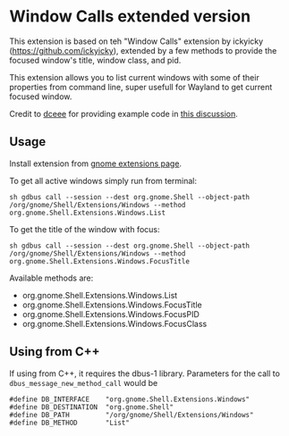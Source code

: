 # Window Calls extended version

This extension is based on teh "Window Calls" extension by ickyicky (https://github.com/ickyicky), extended by a few methods to provide the focused window's title, window class, and pid.

This extension allows you to list current windows with some of their properties from command line, super usefull for Wayland to get current focused window.

Credit to [dceee](https://github.com/dceee) for providing example code in [this discussion](https://gist.github.com/rbreaves/257c3edfa301786e66e964d7ac036269).

## Usage

Install extension from [gnome extensions page](https://extensions.gnome.org/extension/4724/window-calls/).

To get all active windows simply run from terminal:

```
sh gdbus call --session --dest org.gnome.Shell --object-path /org/gnome/Shell/Extensions/Windows --method org.gnome.Shell.Extensions.Windows.List
```

To get the title of the window with focus:
```
sh gdbus call --session --dest org.gnome.Shell --object-path /org/gnome/Shell/Extensions/Windows --method org.gnome.Shell.Extensions.Windows.FocusTitle
```

Available methods are:
* org.gnome.Shell.Extensions.Windows.List
* org.gnome.Shell.Extensions.Windows.FocusTitle
* org.gnome.Shell.Extensions.Windows.FocusPID
* org.gnome.Shell.Extensions.Windows.FocusClass

## Using from C++
If using from C++, it requires the dbus-1 library. Parameters for the call to `dbus_message_new_method_call` would be
```
#define DB_INTERFACE    "org.gnome.Shell.Extensions.Windows"
#define DB_DESTINATION  "org.gnome.Shell"
#define DB_PATH         "/org/gnome/Shell/Extensions/Windows"
#define DB_METHOD       "List"
```
